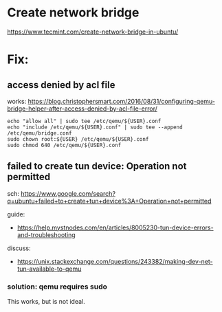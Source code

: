 # Create network bridge
https://www.tecmint.com/create-network-bridge-in-ubuntu/

# Fix:
## access denied by acl file
works: https://blog.christophersmart.com/2016/08/31/configuring-qemu-bridge-helper-after-access-denied-by-acl-file-error/

```
echo "allow all" | sudo tee /etc/qemu/${USER}.conf
echo "include /etc/qemu/${USER}.conf" | sudo tee --append /etc/qemu/bridge.conf
sudo chown root:${USER} /etc/qemu/${USER}.conf
sudo chmod 640 /etc/qemu/${USER}.conf
```

## failed to create tun device: Operation not permitted
sch: https://www.google.com/search?q=ubuntu+failed+to+create+tun+device%3A+Operation+not+permitted

guide:
- https://help.mystnodes.com/en/articles/8005230-tun-device-errors-and-troubleshooting

discuss:
- https://unix.stackexchange.com/questions/243382/making-dev-net-tun-available-to-qemu


### solution: qemu requires sudo
This works, but is not ideal.